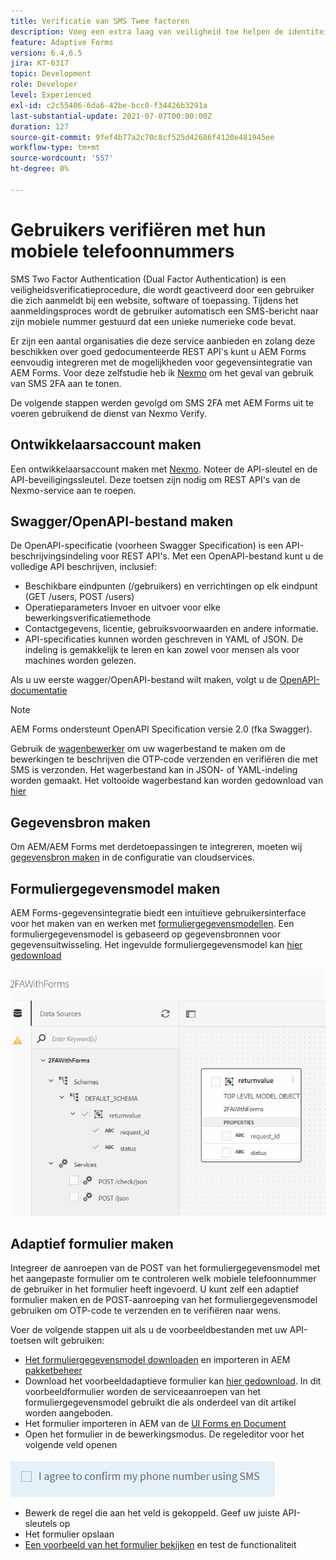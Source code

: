 ```yaml
---
title: Verificatie van SMS Twee factoren
description: Voeg een extra laag van veiligheid toe helpen de identiteit van een gebruiker bevestigen wanneer zij bepaalde activiteiten willen uitvoeren
feature: Adaptive Forms
version: 6.4,6.5
jira: KT-6317
topic: Development
role: Developer
level: Experienced
exl-id: c2c55406-6da6-42be-bcc0-f34426b3291a
last-substantial-update: 2021-07-07T00:00:00Z
duration: 127
source-git-commit: 9fef4b77a2c70c8cf525d42686f4120e481945ee
workflow-type: tm+mt
source-wordcount: '557'
ht-degree: 0%

---
```


# Gebruikers verifiëren met hun mobiele telefoonnummers

SMS Two Factor Authentication (Dual Factor Authentication) is een veiligheidsverificatieprocedure, die wordt geactiveerd door een gebruiker die zich aanmeldt bij een website, software of toepassing. Tijdens het aanmeldingsproces wordt de gebruiker automatisch een SMS-bericht naar zijn mobiele nummer gestuurd dat een unieke numerieke code bevat.

Er zijn een aantal organisaties die deze service aanbieden en zolang deze beschikken over goed gedocumenteerde REST API&#39;s kunt u AEM Forms eenvoudig integreren met de mogelijkheden voor gegevensintegratie van AEM Forms. Voor deze zelfstudie heb ik [Nexmo](https://developer.nexmo.com/verify/overview) om het geval van gebruik van SMS 2FA aan te tonen.

De volgende stappen werden gevolgd om SMS 2FA met AEM Forms uit te voeren gebruikend de dienst van Nexmo Verify.

## Ontwikkelaarsaccount maken

Een ontwikkelaarsaccount maken met [Nexmo](https://dashboard.nexmo.com/sign-in). Noteer de API-sleutel en de API-beveiligingssleutel. Deze toetsen zijn nodig om REST API&#39;s van de Nexmo-service aan te roepen.

## Swagger/OpenAPI-bestand maken

De OpenAPI-specificatie (voorheen Swagger Specification) is een API-beschrijvingsindeling voor REST API&#39;s. Met een OpenAPI-bestand kunt u de volledige API beschrijven, inclusief:

* Beschikbare eindpunten (/gebruikers) en verrichtingen op elk eindpunt (GET /users, POST /users)
* Operatieparameters Invoer en uitvoer voor elke bewerkingsverificatiemethode
* Contactgegevens, licentie, gebruiksvoorwaarden en andere informatie.
* API-specificaties kunnen worden geschreven in YAML of JSON. De indeling is gemakkelijk te leren en kan zowel voor mensen als voor machines worden gelezen.

Als u uw eerste wagger/OpenAPI-bestand wilt maken, volgt u de [OpenAPI-documentatie](https://swagger.io/docs/specification/2-0/basic-structure/)

>[!NOTE]
> AEM Forms ondersteunt OpenAPI Specification versie 2.0 (fka Swagger).

Gebruik de [wagenbewerker](https://editor.swagger.io/) om uw wagerbestand te maken om de bewerkingen te beschrijven die OTP-code verzenden en verifiëren die met SMS is verzonden. Het wagerbestand kan in JSON- of YAML-indeling worden gemaakt. Het voltooide wagerbestand kan worden gedownload van [hier](assets/two-factore-authentication-swagger.zip)

## Gegevensbron maken

Om AEM/AEM Forms met derdetoepassingen te integreren, moeten wij [gegevensbron maken](https://experienceleague.adobe.com/docs/experience-manager-learn/forms/ic-web-channel-tutorial/parttwo.html) in de configuratie van cloudservices.

## Formuliergegevensmodel maken

AEM Forms-gegevensintegratie biedt een intuïtieve gebruikersinterface voor het maken van en werken met [formuliergegevensmodellen](https://experienceleague.adobe.com/docs/experience-manager-65/forms/form-data-model/create-form-data-models.html). Een formuliergegevensmodel is gebaseerd op gegevensbronnen voor gegevensuitwisseling.
Het ingevulde formuliergegevensmodel kan [hier gedownload](assets/sms-2fa-fdm.zip)

![fdm](assets/2FA-fdm.PNG)

## Adaptief formulier maken

Integreer de aanroepen van de POST van het formuliergegevensmodel met het aangepaste formulier om te controleren welk mobiele telefoonnummer de gebruiker in het formulier heeft ingevoerd. U kunt zelf een adaptief formulier maken en de POST-aanroeping van het formuliergegevensmodel gebruiken om OTP-code te verzenden en te verifiëren naar wens.

Voer de volgende stappen uit als u de voorbeeldbestanden met uw API-toetsen wilt gebruiken:

* [Het formuliergegevensmodel downloaden](assets/sms-2fa-fdm.zip) en importeren in AEM [pakketbeheer](http://localhost:4502/crx/packmgr/index.jsp)
* Download het voorbeeldadaptieve formulier kan [hier gedownload](assets/sms-2fa-verification-af.zip). In dit voorbeeldformulier worden de serviceaanroepen van het formuliergegevensmodel gebruikt die als onderdeel van dit artikel worden aangeboden.
* Het formulier importeren in AEM van de [UI Forms en Document](http://localhost:4502/aem/forms.html/content/dam/formsanddocuments)
* Open het formulier in de bewerkingsmodus. De regeleditor voor het volgende veld openen

![sms-send](assets/check-sms.PNG)

* Bewerk de regel die aan het veld is gekoppeld. Geef uw juiste API-sleutels op
* Het formulier opslaan
* [Een voorbeeld van het formulier bekijken](http://localhost:4502/content/dam/formsanddocuments/sms-2fa-verification/jcr:content?wcmmode=disabled) en test de functionaliteit
